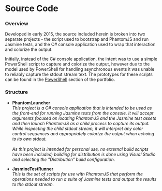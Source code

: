 # Source Code

### Overview

Developed in early 2015, the source included herein is broken into two separate projects - the script used to bootstrap and PhantomJS and run Jasmine tests, and the C# console application used to wrap that interaction and colorize the output.  

Initially, instead of the C# console application, the intent was to use a simple PowerShell script to capture and colorize the output, however due to the model used by PowerShell for handling asynchronous events it was unable to reliably capture the stdout stream text.  The prototypes for these scripts can be found in the [PowerShell](../../scripts/powershell "PowerShell") section of the portfolio.

### Structure

* **PhantomLauncher**  
  _This project is a C# console application that is intended to be used as the front-end for running Jasmine tests from the console.  It will accept arguments focused on locating PhantomJS and the Jasmine test assets and then launch PhantomJS as a child process to capture its output.  While inspecting the child stdout stream, it will interpret any color control sequences and appropriately colorize the output when echoing to its own stdout._  
  <br />_As this project is intended for personal use, no external build scripts have been included; building for distribution is done using Visual Studio and selecting the "Distribution" build configuration._
  
* **JasmineTestRunner**  
  _This is the set of scripts for use with PhantomJS that perform the operations needed to run a suite of Jasmine tests and output the results to the stdout stream._
